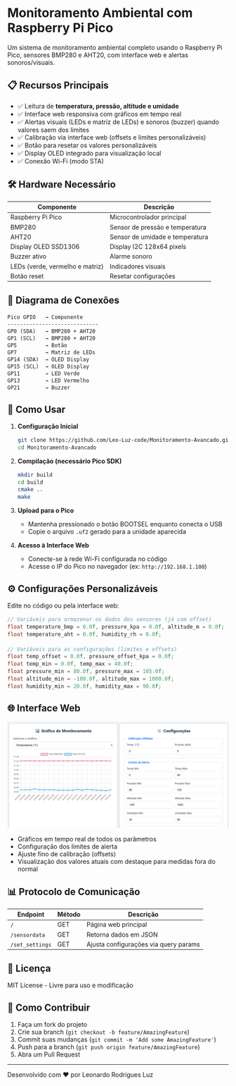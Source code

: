# Monitoramento Ambiental com Raspberry Pi Pico

Um sistema de monitoramento ambiental completo usando o Raspberry Pi Pico, sensores BMP280 e AHT20, com interface web e alertas sonoros/visuais.

## 📋 Recursos Principais

- ✅ Leitura de **temperatura, pressão, altitude e umidade**
- ✅ Interface web responsiva com gráficos em tempo real
- ✅ Alertas visuais (LEDs e matriz de LEDs) e sonoros (buzzer) quando valores saem dos limites
- ✅ Calibração via interface web (offsets e limites personalizáveis)
- ✅ Botão para resetar os valores personalizáveis
- ✅ Display OLED integrado para visualização local
- ✅ Conexão Wi-Fi (modo STA)

## 🛠 Hardware Necessário

| Componente              | Descrição                       |
| ----------------------- | ------------------------------- |
| Raspberry Pi Pico       | Microcontrolador principal      |
| BMP280                  | Sensor de pressão e temperatura |
| AHT20                   | Sensor de umidade e temperatura |
| Display OLED SSD1306    | Display I2C 128x64 pixels       |
| Buzzer ativo            | Alarme sonoro                   |
| LEDs (verde, vermelho e matriz) | Indicadores visuais             |
| Botão reset             | Resetar configurações           |


## 🔌 Diagrama de Conexões

```plain
Pico GPIO   → Componente
-----------------------------
GP0 (SDA)   → BMP280 + AHT20
GP1 (SCL)   → BMP280 + AHT20
GP5         → Botão
GP7         → Matriz de LEDs
GP14 (SDA)  → OLED Display
GP15 (SCL)  → OLED Display
GP11        → LED Verde
GP13        → LED Vermelho
GP21        → Buzzer
```

## 🚀 Como Usar

1. **Configuração Inicial**

   ```bash
   git clone https://github.com/Leo-Luz-code/Monitoramento-Avancado.git
   cd Monitoramento-Avancado
   ```

2. **Compilação (necessário Pico SDK)**

   ```bash
   mkdir build
   cd build
   cmake ..
   make
   ```

3. **Upload para o Pico**

   - Mantenha pressionado o botão BOOTSEL enquanto conecta o USB
   - Copie o arquivo `.uf2` gerado para a unidade aparecida

4. **Acesso à Interface Web**
   - Conecte-se à rede Wi-Fi configurada no código
   - Acesse o IP do Pico no navegador (ex: `http://192.168.1.100`)

## ⚙ Configurações Personalizáveis

Edite no código ou pela interface web:

```c
// Variáveis para armazenar os dados dos sensores (já com offset)
float temperature_bmp = 0.0f, pressure_kpa = 0.0f, altitude_m = 0.0f;
float temperature_aht = 0.0f, humidity_rh = 0.0f;

// Variáveis para as configurações (limites e offsets)
float temp_offset = 0.0f, pressure_offset_kpa = 0.0f;
float temp_min = 0.0f, temp_max = 40.0f;
float pressure_min = 80.0f, pressure_max = 105.0f;
float altitude_min = -100.0f, altitude_max = 1000.0f;
float humidity_min = 20.0f, humidity_max = 90.0f;
```

## 🌐 Interface Web

![Web Interface](./interface.png) <!-- Adicione screenshot real -->

- Gráficos em tempo real de todos os parâmetros
- Configuração dos limites de alerta
- Ajuste fino de calibração (offsets)
- Visualização dos valores atuais com destaque para medidas fora do normal

## 📊 Protocolo de Comunicação

| Endpoint        | Método | Descrição                             |
| --------------- | ------ | ------------------------------------- |
| `/`             | GET    | Página web principal                  |
| `/sensordata`   | GET    | Retorna dados em JSON                 |
| `/set_settings` | GET    | Ajusta configurações via query params |

## 📝 Licença

MIT License - Livre para uso e modificação

## 🤝 Como Contribuir

1. Faça um fork do projeto
2. Crie sua branch (`git checkout -b feature/AmazingFeature`)
3. Commit suas mudanças (`git commit -m 'Add some AmazingFeature'`)
4. Push para a branch (`git push origin feature/AmazingFeature`)
5. Abra um Pull Request

---

Desenvolvido com ❤️ por Leonardo Rodrigues Luz
